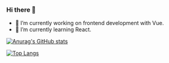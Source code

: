 ### Hi there 👋

- 🔭 I’m currently working on frontend development with Vue.
- 🌱 I’m currently learning React.

[![Anurag's GitHub stats](https://github-readme-stats.vercel.app/api?username=13ruceYu)](https://github.com/anuraghazra/github-readme-stats)

[![Top Langs](https://github-readme-stats.vercel.app/api/top-langs/?username=13ruceYu&layout=compact)](https://github.com/anuraghazra/github-readme-stats)
